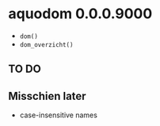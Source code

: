 # aquodom 0.0.0.9000

* `dom()`
* `dom_overzicht()`

## TO DO

## Misschien later

- case-insensitive names
